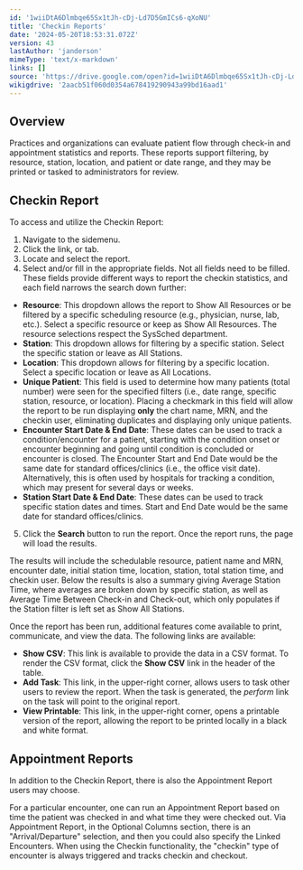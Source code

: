 ```yaml
---
id: '1wiiDtA6Dlmbqe65Sx1tJh-cDj-Ld7D5GmICs6-qXoNU'
title: 'Checkin Reports'
date: '2024-05-20T18:53:31.072Z'
version: 43
lastAuthor: 'janderson'
mimeType: 'text/x-markdown'
links: []
source: 'https://drive.google.com/open?id=1wiiDtA6Dlmbqe65Sx1tJh-cDj-Ld7D5GmICs6-qXoNU'
wikigdrive: '2aacb51f060d0354a678419290943a99bd16aad1'
---
```

## Overview

Practices and organizations can evaluate patient flow through check-in and appointment statistics and reports. These reports support filtering, by resource, station, location, and patient or date range, and they may be printed or tasked to administrators for review.

## Checkin Report

To access and utilize the Checkin Report:

1. Navigate to the sidemenu.
2. Click the link, or tab.
3. Locate and select the report.
4. Select and/or fill in the appropriate fields. Not all fields need to be filled. These fields provide different ways to report the checkin statistics, and each field narrows the search down further:
* <strong>Resource</strong>: This dropdown allows the report to Show All Resources or be filtered by a specific scheduling resource (e.g., physician, nurse, lab, etc.). Select a specific resource or keep as Show All Resources. The resource selections respect the SysSched department.
* <strong>Station</strong>: This dropdown allows for filtering by a specific station. Select the specific station or leave as All Stations.
* <strong>Location</strong>: This dropdown allows for filtering by a specific location. Select a specific location or leave as All Locations.
* <strong>Unique Patient</strong>: This field is used to determine how many patients (total number) were seen for the specified filters (i.e., date range, specific station, resource, or location). Placing a checkmark in this field will allow the report to be run displaying <strong>only</strong> the chart name, MRN, and the checkin user, eliminating duplicates and displaying only unique patients.
* <strong>Encounter Start Date & End Date</strong>: These dates can be used to track a condition/encounter for a patient, starting with the condition onset or encounter beginning and going until condition is concluded or encounter is closed. The Encounter Start and End Date would be the same date for standard offices/clinics (i.e., the office visit date). Alternatively, this is often used by hospitals for tracking a condition, which may present for several days or weeks.
* <strong>Station Start Date & End Date</strong>: These dates can be used to track specific station dates and times. Start and End Date would be the same date for standard offices/clinics.
5. Click the <strong>Search</strong> button to run the report. Once the report runs, the page will load the results.

The results will include the schedulable resource, patient name and MRN, encounter date, initial station time, location, station, total station time, and checkin user. Below the results is also a summary giving Average Station Time, where averages are broken down by specific station, as well as Average Time Between Check-in and Check-out, which only populates if the Station filter is left set as Show All Stations.

Once the report has been run, additional features come available to print, communicate, and view the data. The following links are available:

* <strong>Show CSV</strong>: This link is available to provide the data in a CSV format. To render the CSV format, click the <strong>Show CSV</strong> link in the header of the table.
* <strong>Add Task</strong>: This link, in the upper-right corner, allows users to task other users to review the report. When the task is generated, the <em>perform</em> link on the task will point to the original report.
* <strong>View Printable</strong>: This link, in the upper-right corner, opens a printable version of the report, allowing the report to be printed locally in a black and white format.

## Appointment Reports

In addition to the Checkin Report, there is also the Appointment Report users may choose.

For a particular encounter, one can run an Appointment Report based on time the patient was checked in and what time they were checked out. Via Appointment Report, in the Optional Columns section, there is an "Arrival/Departure" selection, and then you could also specify the Linked Encounters. When using the Checkin functionality, the "checkin" type of encounter is always triggered and tracks checkin and checkout.
